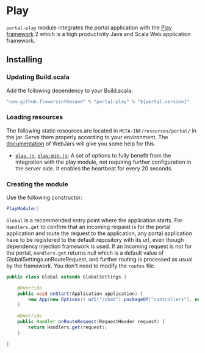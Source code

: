 # Play
`portal-play` module integrates the portal application with the [Play framework](http://www.playframework.org/) 2 which is a high productivity Java and Scala Web application framework.

## Installing
### Updating Build.scala
Add the following dependency to your Build.scala:
```scala
"com.github.flowersinthesand" % "portal-play" % "${portal.version}"
```

### Loading resources
The following static resources are located in `META-INF/resources/portal/` in the jar. Serve them properly according to your environment. The [documentation](http://www.webjars.org/documentation) of WebJars will give you some help for this.

* [`play.js`](https://github.com/flowersinthesand/portal-java/blob/master/play/src/main/resources/META-INF/resources/portal/play.js), [`play.min.js`](https://github.com/flowersinthesand/portal-java/blob/master/play/src/main/resources/META-INF/resources/portal/play.min.js): A set of options to fully benefit from the integration with the play module, not requiring further configuration in the server side. It enables the heartbeat for every 20 seconds.

### Creating the module
Use the following constructor:
```java
PlayModule()
```

`Global` is a recommended entry point where the application starts. For `Handlers.get` to confirm that an incoming request is for the portal application and route the request to the application, any portal application have to be registered to the default repository with its url, even though dependency injection framework is used. If an incoming request is not for the portal, `Handlers.get` returns null which is a default value of GlobalSettings.onRouteRequest, and further routing is processed as usual by the framework. You don't need to modify the `routes` file.

```java
public class Global extends GlobalSettings {

    @Override
    public void onStart(Application application) {
        new App(new Options().url("/chat").packageOf("controllers"), new PlayModule()).register();
    }

    @Override
    public Handler onRouteRequest(RequestHeader request) {
        return Handlers.get(request);
    }

}
```